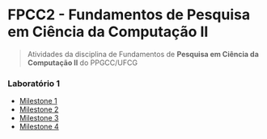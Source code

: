 # FPCC2 - Fundamentos de Pesquisa em Ciência da Computação II 

>Atividades da disciplina de Fundamentos de **Pesquisa em Ciência da Computação II** do PPGCC/UFCG

### Laboratório 1 
- [Milestone 1](https://docs.google.com/document/d/1IPXXVUUrAHld2InngL1Wqat1N2Ayzpu-XXQkK9pSbxI/edit)
- [Milestone 2](https://github.com/brunodias20/fpcc2/blob/master/Lab1/report_M2.rmd)
- [Milestone 3](https://github.com/brunodias20/FPCC2/blob/master/Lab1/report_M3.rmd)
- [Milestone 4](https://github.com/brunodias20/FPCC2/blob/master/Lab1/report_M4.rmd)
